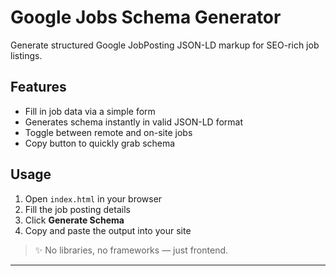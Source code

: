 # Google Jobs Schema Generator
  
Generate structured Google JobPosting JSON-LD markup for SEO-rich job listings.

## Features

- Fill in job data via a simple form
- Generates schema instantly in valid JSON-LD format
- Toggle between remote and on-site jobs
- Copy button to quickly grab schema

## Usage

1. Open `index.html` in your browser
2. Fill the job posting details
3. Click **Generate Schema**
4. Copy and paste the output into your site

> ✨ No libraries, no frameworks — just  frontend.

---


